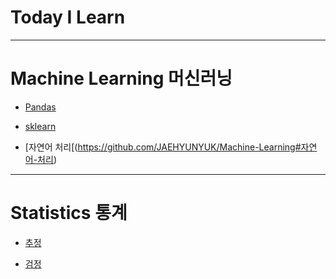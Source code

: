 Today I Learn
===============
---

# Machine Learning 머신러닝

* [Pandas](https://github.com/JAEHYUNYUK/python/blob/main/Pandas/Pandas.md)

* [sklearn](https://github.com/JAEHYUNYUK/Machine-Learning/blob/main/sklearn/sklearn.md)

* [자연어 처리[(https://github.com/JAEHYUNYUK/Machine-Learning#자연어-처리)
---
# Statistics 통계

* [추정](https://github.com/JAEHYUNYUK/-Statistics-/blob/main/README.md)

* [검정](https://github.com/JAEHYUNYUK/-Statistics-/blob/main/README.md)
